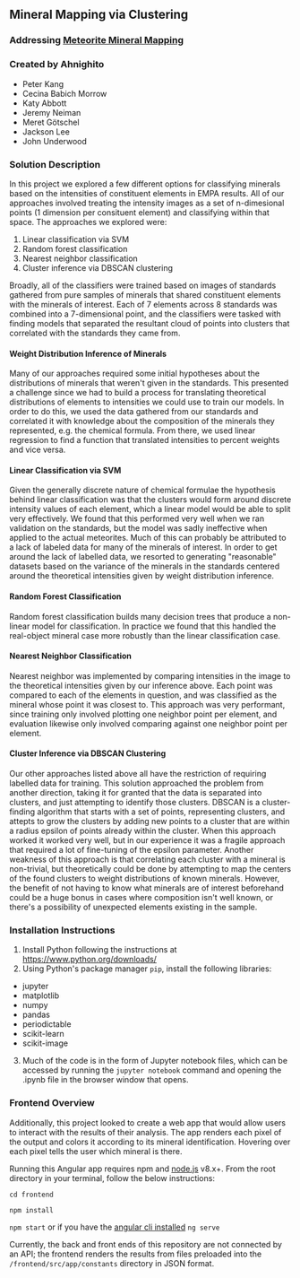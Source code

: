 ## Mineral Mapping via Clustering

### Addressing [Meteorite Mineral Mapping](https://github.com/amnh/HackTheSolarSystem/wiki/Meteorite-Mineral-Mapping)

### Created by Ahnighito
* Peter Kang
* Cecina Babich Morrow
* Katy Abbott
* Jeremy Neiman
* Meret Götschel
* Jackson Lee
* John Underwood

### Solution Description

In this project we explored a few different options for classifying minerals based on the intensities of constituent elements in
EMPA results. All of our approaches involved treating the intensity images as a set of n-dimesional points (1 dimension per
consituent element) and classifying within that space. The approaches we explored were:
1. Linear classification via SVM
2. Random forest classification
3. Nearest neighbor classification
4. Cluster inference via DBSCAN clustering

Broadly, all of the classifiers were trained based on images of standards gathered from pure samples of minerals that shared
constituent elements with the minerals of interest. Each of 7 elements across 8 standards was combined into a 7-dimensional point,
and the classifiers were tasked with finding models that separated the resultant cloud of points into clusters that correlated
with the standards they came from.

#### Weight Distribution Inference of Minerals
Many of our approaches required some initial hypotheses about the distributions of minerals that weren't given in the standards.
This presented a challenge since we had to build a process for translating theoretical distributions of elements to intensities we
could use to train our models. In order to do this, we used the data gathered from our standards and correlated it with knowledge
about the composition of the minerals they represented, e.g. the chemical formula. From there, we used linear regression to find
a function that translated intensities to percent weights and vice versa.

#### Linear Classification via SVM
Given the generally discrete nature of chemical formulae the hypothesis behind linear classification was that the clusters would form
around discrete intensity values of each element, which a linear model would be able to split very effectively. We found that this
performed very well when we ran validation on the standards, but the model was sadly ineffective when applied to the actual meteorites.
Much of this can probably be attributed to a lack of labeled data for many of the minerals of interest. In order to get around the
lack of labelled data, we resorted to generating "reasonable" datasets based on the variance of the minerals in the standards centered
around the theoretical intensities given by weight distribution inference.

#### Random Forest Classification
Random forest classification builds many decision trees that produce a non-linear model for classification. In practice we found that
this handled the real-object mineral case more robustly than the linear classification case.

#### Nearest Neighbor Classification
Nearest neighbor was implemented by comparing intensities in the image to the theoretical intensities given by our inference above. Each
point was compared to each of the elements in question, and was classified as the mineral whose point it was closest to. This approach
was very performant, since training only involved plotting one neighbor point per element, and evaluation likewise only involved
comparing against one neighbor point per element.

#### Cluster Inference via DBSCAN Clustering
Our other approaches listed above all have the restriction of requiring labelled data for training. This solution approached the problem
from another direction, taking it for granted that the data is separated into clusters, and just attempting to identify those clusters.
DBSCAN is a cluster-finding algorithm that starts with a set of points, representing clusters, and attepts to grow the clusters by
adding new points to a cluster that are within a radius epsilon of points already within the cluster. When this approach worked it
worked very well, but in our experience it was a fragile approach that required a lot of fine-tuning of the epsilon parameter. Another
weakness of this approach is that correlating each cluster with a mineral is non-trivial, but theoretically could be done by attempting
to map the centers of the found clusters to weight distributions of known minerals. However, the benefit of not having to know what
minerals are of interest beforehand could be a huge bonus in cases where composition isn't well known, or there's a possibility of
unexpected elements existing in the sample.

### Installation Instructions

1. Install Python following the instructions at https://www.python.org/downloads/
2. Using Python's package manager `pip`, install the following libraries:
  - jupyter
  - matplotlib
  - numpy
  - pandas
  - periodictable
  - scikit-learn
  - scikit-image
3. Much of the code is in the form of Jupyter notebook files, which can be accessed by running the `jupyter notebook` command and
opening the .ipynb file in the browser window that opens.

### Frontend Overview

Additionally, this project looked to create a web app that would allow users to interact with the results of their analysis. The app renders each pixel of the output and colors it according to its mineral identification. Hovering over each pixel tells the user which mineral is there.

Running this Angular app requires npm and [node.js](https://nodejs.org/en) v8.x+. From the root directory in your terminal, follow the below instructions:

`cd frontend`

`npm install`

`npm start` or if you have the [angular cli installed](https://angular.io/guide/quickstart) `ng serve`

Currently, the back and front ends of this repository are not connected by an API; the frontend renders the results from files preloaded into the `/frontend/src/app/constants` directory in JSON format.
